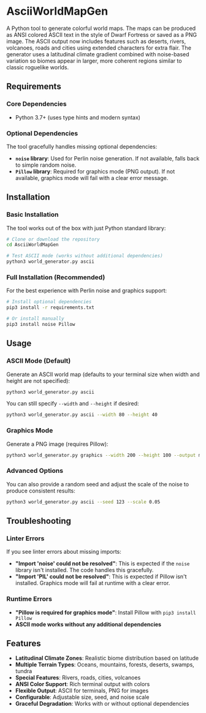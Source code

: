 # AsciiWorldMapGen

A Python tool to generate colorful world maps. The maps can be produced as
ANSI colored ASCII text in the style of Dwarf Fortress or saved as a PNG image.
The ASCII output now includes features such as deserts, rivers, volcanoes,
roads and cities using extended characters for extra flair. The generator uses
a latitudinal climate gradient combined with noise-based variation so biomes
appear in larger, more coherent regions similar to classic roguelike worlds.

## Requirements

### Core Dependencies
- Python 3.7+ (uses type hints and modern syntax)

### Optional Dependencies
The tool gracefully handles missing optional dependencies:

- **`noise` library**: Used for Perlin noise generation. If not available, falls back to simple random noise.
- **`Pillow` library**: Required for graphics mode (PNG output). If not available, graphics mode will fail with a clear error message.

## Installation

### Basic Installation
The tool works out of the box with just Python standard library:

```bash
# Clone or download the repository
cd AsciiWorldMapGen

# Test ASCII mode (works without additional dependencies)
python3 world_generator.py ascii
```

### Full Installation (Recommended)
For the best experience with Perlin noise and graphics support:

```bash
# Install optional dependencies
pip3 install -r requirements.txt

# Or install manually
pip3 install noise Pillow
```

## Usage

### ASCII Mode (Default)
Generate an ASCII world map (defaults to your terminal size when width and
height are not specified):

```bash
python3 world_generator.py ascii
```

You can still specify `--width` and `--height` if desired:
```bash
python3 world_generator.py ascii --width 80 --height 40
```

### Graphics Mode
Generate a PNG image (requires Pillow):

```bash
python3 world_generator.py graphics --width 200 --height 100 --output map.png
```

### Advanced Options
You can also provide a random seed and adjust the scale of the noise to produce
consistent results:

```bash
python3 world_generator.py ascii --seed 123 --scale 0.05
```

## Troubleshooting

### Linter Errors
If you see linter errors about missing imports:
- **"Import 'noise' could not be resolved"**: This is expected if the `noise` library isn't installed. The code handles this gracefully.
- **"Import 'PIL' could not be resolved"**: This is expected if Pillow isn't installed. Graphics mode will fail at runtime with a clear error.

### Runtime Errors
- **"Pillow is required for graphics mode"**: Install Pillow with `pip3 install Pillow`
- **ASCII mode works without any additional dependencies**

## Features

- **Latitudinal Climate Zones**: Realistic biome distribution based on latitude
- **Multiple Terrain Types**: Oceans, mountains, forests, deserts, swamps, tundra
- **Special Features**: Rivers, roads, cities, volcanoes
- **ANSI Color Support**: Rich terminal output with colors
- **Flexible Output**: ASCII for terminals, PNG for images
- **Configurable**: Adjustable size, seed, and noise scale
- **Graceful Degradation**: Works with or without optional dependencies
